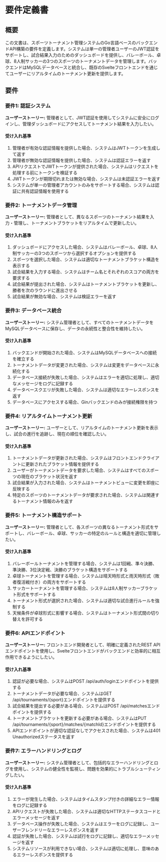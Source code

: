 # 要件定義書

## 概要

この文書は、スポーツトーナメント管理システムのGo言語ベースのバックエンドAPI構築の要件を定義します。システムは単一の管理者ユーザーのJWT認証をサポートし、試合結果入力のためのダッシュボードを提供し、バレーボール、卓球、8人制サッカーの3つのスポーツのトーナメントデータを管理します。バックエンドはMySQLデータベースと統合し、既存のSvelteフロントエンドを通じてユーザーにリアルタイムのトーナメント更新を提供します。

## 要件

### 要件1: 認証システム

**ユーザーストーリー:** 管理者として、JWT認証を使用してシステムに安全にログインし、管理ダッシュボードにアクセスしてトーナメント結果を入力したい。

#### 受け入れ基準

1. 管理者が有効な認証情報を提供した場合、システムはJWTトークンを生成して返す
2. 管理者が無効な認証情報を提供した場合、システムは認証エラーを返す
3. APIリクエストでJWTトークンが提供された場合、システムはリクエストを処理する前にトークンを検証する
4. JWTトークンが期限切れまたは無効な場合、システムは未認証エラーを返す
5. システムが単一の管理者アカウントのみをサポートする場合、システムは認証に共有認証情報を使用する

### 要件2: トーナメントデータ管理

**ユーザーストーリー:** 管理者として、異なるスポーツのトーナメント結果を入力・管理し、トーナメントブラケットをリアルタイムで更新したい。

#### 受け入れ基準

1. ダッシュボードにアクセスした場合、システムはバレーボール、卓球、8人制サッカーの3つのスポーツから選択するオプションを提供する
2. スポーツを選択した場合、システムは適切なトーナメントブラケット構造を表示する
3. 試合結果を入力する場合、システムはチーム名とそれぞれのスコアの両方を要求する
4. 試合結果が提出された場合、システムはトーナメントブラケットを更新し、勝者を次のラウンドに進出させる
5. 試合結果が無効な場合、システムは検証エラーを返す

### 要件3: データベース統合

**ユーザーストーリー:** システム管理者として、すべてのトーナメントデータをMySQLデータベースに保存し、データの永続性と整合性を維持したい。

#### 受け入れ基準

1. バックエンドが開始された場合、システムはMySQLデータベースへの接続を確立する
2. トーナメントデータが変更された場合、システムは変更をデータベースに永続化する
3. データベース接続が失敗した場合、システムはエラーを適切に処理し、適切なメッセージをログに記録する
4. データベースクエリが失敗した場合、システムは適切なエラーレスポンスを返す
5. データベースにアクセスする場合、Ginバックエンドのみが接続権限を持つ

### 要件4: リアルタイムトーナメント更新

**ユーザーストーリー:** ユーザーとして、リアルタイムのトーナメント更新を表示し、試合の進行を追跡し、現在の順位を確認したい。

#### 受け入れ基準

1. トーナメントデータが更新された場合、システムはフロントエンドクライアントに更新されたブラケット情報を提供する
2. ユーザーがトーナメントデータを要求した場合、システムはすべてのスポーツの現在のブラケット状況を返す
3. 試合結果が入力された場合、システムはトーナメントビューに変更を即座に反映する
4. 特定のスポーツのトーナメントデータが要求された場合、システムは関連するトーナメント情報のみを返す

### 要件5: トーナメント構造サポート

**ユーザーストーリー:** 管理者として、各スポーツの異なるトーナメント形式をサポートし、バレーボール、卓球、サッカーの特定のルールと構造を適切に管理したい。

#### 受け入れ基準

1. バレーボールトーナメントを管理する場合、システムは1回戦、準々決勝、準決勝、3位決定戦、決勝のブラケット構造をサポートする
2. 卓球トーナメントを管理する場合、システムは晴天時形式と雨天時形式（敗者復活戦付き）の両方をサポートする
3. サッカートーナメントを管理する場合、システムは8人制サッカーブラケット形式をサポートする
4. トーナメント形式が選択された場合、システムは適切な試合進行ルールを強制する
5. 天候条件が卓球形式に影響する場合、システムはトーナメント形式間の切り替えを許可する

### 要件6: APIエンドポイント

**ユーザーストーリー:** フロントエンド開発者として、明確に定義されたREST APIエンドポイントを使用し、Svelteフロントエンドがバックエンドと効率的に相互作用できるようにしたい。

#### 受け入れ基準

1. 認証が必要な場合、システムはPOST /api/auth/loginエンドポイントを提供する
2. トーナメントデータが必要な場合、システムはGET /api/tournaments/{sport}エンドポイントを提供する
3. 試合結果を提出する必要がある場合、システムはPOST /api/matchesエンドポイントを提供する
4. トーナメントブラケットを更新する必要がある場合、システムはPUT /api/tournaments/{sport}/matches/{matchId}エンドポイントを提供する
5. APIエンドポイントが適切な認証なしでアクセスされた場合、システムは401 Unauthorizedステータスを返す

### 要件7: エラーハンドリングとログ

**ユーザーストーリー:** システム管理者として、包括的なエラーハンドリングとログを使用し、システムの健全性を監視し、問題を効果的にトラブルシューティングしたい。

#### 受け入れ基準

1. エラーが発生した場合、システムはタイムスタンプ付きの詳細なエラー情報をログに記録する
2. APIリクエストが失敗した場合、システムは適切なHTTPステータスコードとエラーメッセージを返す
3. データベース操作が失敗した場合、システムはエラーをログに記録し、ユーザーフレンドリーなエラーレスポンスを返す
4. 認証が失敗した場合、システムは試行をログに記録し、適切なエラーメッセージを返す
5. システムリソースが利用できない場合、システムは適切に処理し、意味のあるエラーレスポンスを提供する